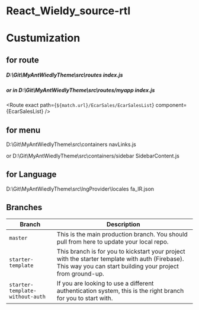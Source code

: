 # React_Wieldy_source-rtl
 
# Custumization

## for route

##### D:\Git\MyAntWiedlyTheme\src\routes  index.js         

##### or in D:\Git\MyAntWiedlyTheme\src\routes/myapp  index.js        

<Route exact path={`${match.url}/EcarSales/EcarSalesList`} component={EcarSalesList} />


## for menu

D:\Git\MyAntWiedlyTheme\src\containers      navLinks.js    

or D:\Git\MyAntWiedlyTheme\src\containers/sidebar      SidebarContent.js    

## for Language

D:\Git\MyAntWiedlyTheme\src\lngProvider\locales   fa_IR.json

## Branches
| Branch                           | Description   |
| -------------------------------- | ------------- |
| `master`                         | This is the main production branch. You should pull from here to update your local repo. |
| `starter-template`               | This branch is for you to kickstart your project with the starter template with auth (Firebase). This way you can start building your project from ground-up. |
| `starter-template-without-auth`  | If you are looking to use a different authentication system, this is the right branch for you to start with. |

